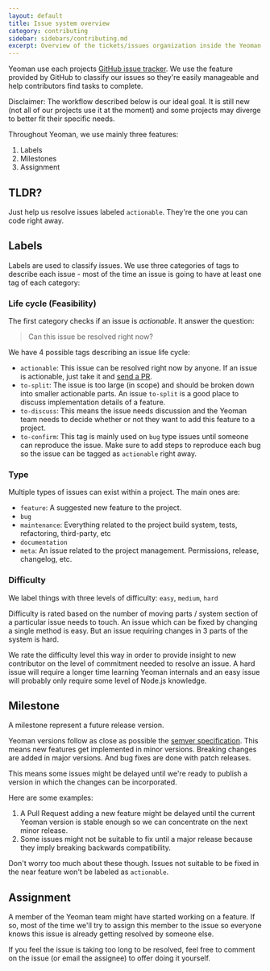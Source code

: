 ```yaml
---
layout: default
title: Issue system overview
category: contributing
sidebar: sidebars/contributing.md
excerpt: Overview of the tickets/issues organization inside the Yeoman project
---
```


Yeoman use each projects [GitHub issue tracker](https://guides.github.com/features/issues/). We use the feature provided by GitHub to classify our issues so they're easily manageable and help contributors find tasks to complete.

<aside class="excerpt">
  Disclaimer: The workflow described below is our ideal goal. It is still new (not all of our projects use it at the moment) and some projects may diverge to better fit their specific needs.
</aside>

Throughout Yeoman, we use mainly three features:

1. Labels
2. Milestones
3. Assignment

## TLDR?

Just help us resolve issues labeled `actionable`. They're the one you can code right away.

## Labels

Labels are used to classify issues. We use three categories of tags to describe each issue - most of the time an issue is going to have at least one tag of each category:

### Life cycle (Feasibility)

The first category checks if an issue is _actionable_. It answer the question:

> Can this issue be resolved right now?

We have 4 possible tags describing an issue life cycle:

- `actionable`: This issue can be resolved right now by anyone. If an issue is actionable, just take it and [send a PR](/contributing/pull-request.html).
- `to-split`: The issue is too large (in scope) and should be broken down into smaller actionable parts. An issue `to-split` is a good place to discuss implementation details of a feature.
- `to-discuss`: This means the issue needs discussion and the Yeoman team needs to decide whether or not they want to add this feature to a project.
- `to-confirm`: This tag is mainly used on `bug` type issues until someone can reproduce the issue. Make sure to add steps to reproduce each bug so the issue can be tagged as `actionable` right away.

### Type

Multiple types of issues can exist within a project. The main ones are:

- `feature`: A suggested new feature to the project.
- `bug`
- `maintenance`: Everything related to the project build system, tests, refactoring, third-party, etc
- `documentation`
- `meta`: An issue related to the project management. Permissions, release, changelog, etc.

### Difficulty

We label things with three levels of difficulty: `easy`, `medium`, `hard`

Difficulty is rated based on the number of moving parts / system section of a particular issue needs to touch. An issue which can be fixed by changing a single method is easy. But an issue requiring changes in 3 parts of the system is hard.

We rate the difficulty level this way in order to provide insight to new contributor on the level of commitment needed to resolve an issue. A hard issue will require a longer time learning Yeoman internals and an easy issue will probably only require some level of Node.js knowledge.

## Milestone

A milestone represent a future release version.

Yeoman versions follow as close as possible the [semver specification](http://semver.org/). This means new features get implemented in minor versions. Breaking changes are added in major versions. And bug fixes are done with patch releases.

This means some issues might be delayed until we're ready to publish a version in which the changes can be incorporated.

Here are some examples:

1. A Pull Request adding a new feature might be delayed until the current Yeoman version is stable enough so we can concentrate on the next minor release.
2. Some issues might not be suitable to fix until a major release because they imply breaking backwards compatibility.

Don't worry too much about these though. Issues not suitable to be fixed in the near feature won't be labeled as `actionable`.

## Assignment

A member of the Yeoman team might have started working on a feature. If so, most of the time we'll try to assign this member to the issue so everyone knows this issue is already getting resolved by someone else.

If you feel the issue is taking too long to be resolved, feel free to comment on the issue (or email the assignee) to offer doing it yourself.
